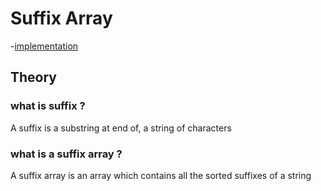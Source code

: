 # Suffix Array 

-[implementation](./suffixarray.py)

## Theory

### what is suffix ?
A suffix is a substring at end of, a string of characters

### what is a suffix array ?
A suffix array is an array which contains all the sorted suffixes of a string 